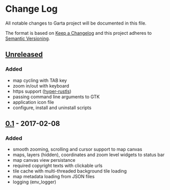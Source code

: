 # Change Log
All notable changes to Garta project will be documented in this file.

The format is based on [Keep a Changelog] and this project adheres to [Semantic Versioning].

## [Unreleased]
### Added
- map cycling with TAB key
- zoom in/out with keyboard
- https support ([hyper-rustls])
- passing command line arguments to GTK 
- application icon file
- configure, install and uninstall scripts

## [0.1] - 2017-02-08
### Added
- smooth zooming, scrolling and cursor support to map canvas
- maps, layers (hidden), coordinates and zoom level widgets to status bar
- map canvas view persistance
- required copyright texts with clickable urls
- tile cache with multi-threaded background tile loading
- map metadata loading from JSON files
- logging (env_logger)

[Keep a Changelog]: http://keepachangelog.com/
[Semantic Versioning]: http://semver.org/
[Unreleased]: https://github.com/zaari/garta/compare/v0.1.0...master
[0.1]: https://github.com/zaari/garta/releases/tag/v0.1.0
[hyper-rustls]: https://github.com/ctz/hyper-rustls

